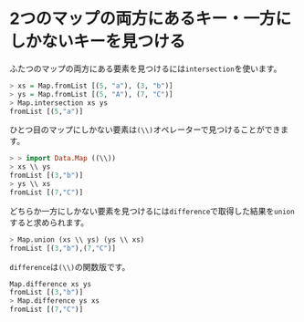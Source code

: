 2つのマップの両方にあるキー・一方にしかないキーを見つける
=========================================================

ふたつのマップの両方にある要素を見つけるには`intersection`を使います。

```haskell
> xs = Map.fromList [(5, "a"), (3, "b")]
> ys = Map.fromList [(5, "A"), (7, "C")]
> Map.intersection xs ys
fromList [(5,"a")]
```

ひとつ目のマップにしかない要素は`(\\)`オペレーターで見つけることができます。

```haskell
> > import Data.Map ((\\))
> xs \\ ys
fromList [(3,"b")]
> ys \\ xs
fromList [(7,"C")]
```

どちらか一方にしかない要素を見つけるには`difference`で取得した結果を`union`すると求められます。

```haskell
> Map.union (xs \\ ys) (ys \\ xs)
fromList [(3,"b"),(7,"C")]
```

`difference`は`(\\)`の関数版です。

```haskell
Map.difference xs ys
fromList [(3,"b")]
> Map.difference ys xs
fromList [(7,"C")]
```
